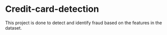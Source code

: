 # Credit-card-detection
This project is done to detect and identify fraud based on the features in the dataset.

